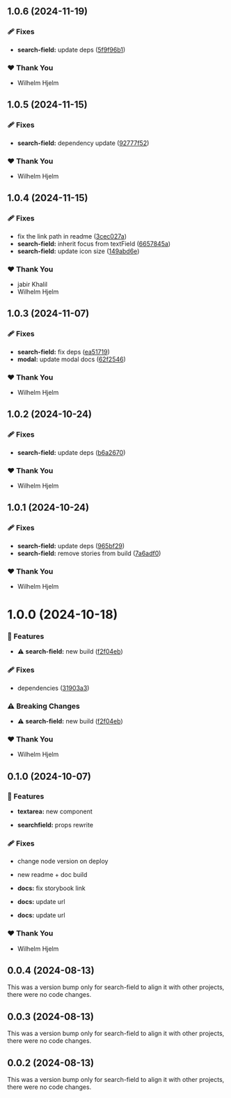 ## 1.0.6 (2024-11-19)

### 🩹 Fixes

- **search-field:** update deps ([5f9f96b1](https://github.com/migrationsverket/midas/commit/5f9f96b1))

### ❤️  Thank You

- Wilhelm Hjelm

## 1.0.5 (2024-11-15)

### 🩹 Fixes

- **search-field:** dependency update ([92777f52](https://github.com/migrationsverket/midas/commit/92777f52))

### ❤️  Thank You

- Wilhelm Hjelm

## 1.0.4 (2024-11-15)

### 🩹 Fixes

- fix the link path in readme ([3cec027a](https://github.com/migrationsverket/midas/commit/3cec027a))
- **search-field:** inherit focus from textField ([6657845a](https://github.com/migrationsverket/midas/commit/6657845a))
- **search-field:** update icon size ([149abd6e](https://github.com/migrationsverket/midas/commit/149abd6e))

### ❤️  Thank You

- jabir Khalil
- Wilhelm Hjelm

## 1.0.3 (2024-11-07)

### 🩹 Fixes

- **search-field:** fix deps ([ea51719](https://github.com/migrationsverket/midas/commit/ea51719))
- **modal:** update modal docs ([62f2546](https://github.com/migrationsverket/midas/commit/62f2546))

### ❤️  Thank You

- Wilhelm Hjelm

## 1.0.2 (2024-10-24)

### 🩹 Fixes

- **search-field:** update deps ([b6a2670](https://github.com/migrationsverket/midas/commit/b6a2670))

### ❤️  Thank You

- Wilhelm Hjelm

## 1.0.1 (2024-10-24)

### 🩹 Fixes

- **search-field:** update deps ([965bf29](https://github.com/migrationsverket/midas/commit/965bf29))
- **search-field:** remove stories from build ([7a6adf0](https://github.com/migrationsverket/midas/commit/7a6adf0))

### ❤️  Thank You

- Wilhelm Hjelm

# 1.0.0 (2024-10-18)

### 🚀 Features

- ⚠️  **search-field:** new build ([f2f04eb](https://github.com/migrationsverket/midas/commit/f2f04eb))

### 🩹 Fixes

- dependencies ([31903a3](https://github.com/migrationsverket/midas/commit/31903a3))

### ⚠️  Breaking Changes

- ⚠️  **search-field:** new build ([f2f04eb](https://github.com/migrationsverket/midas/commit/f2f04eb))

### ❤️  Thank You

- Wilhelm Hjelm

## 0.1.0 (2024-10-07)


### 🚀 Features

- **textarea:** new component

- **searchfield:** props rewrite


### 🩹 Fixes

- change node version on deploy

- new readme + doc build

- **docs:** fix storybook link

- **docs:** update url

- **docs:** update url


### ❤️  Thank You

- Wilhelm Hjelm

## 0.0.4 (2024-08-13)

This was a version bump only for search-field to align it with other projects, there were no code changes.

## 0.0.3 (2024-08-13)

This was a version bump only for search-field to align it with other projects, there were no code changes.

## 0.0.2 (2024-08-13)

This was a version bump only for search-field to align it with other projects, there were no code changes.